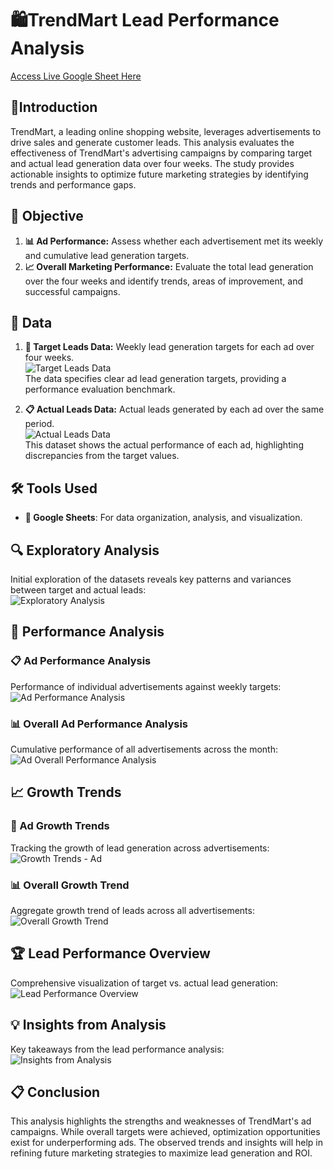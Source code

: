 # 🛍️TrendMart Lead Performance Analysis

[Access Live Google Sheet Here](https://docs.google.com/spreadsheets/d/1vZxx1AjPFSvASDAHDqAqgGY7dOalaAda0HXs6URM-sc/edit?usp=sharing)

## 📌Introduction
TrendMart, a leading online shopping website, leverages advertisements to drive sales and generate customer leads. This analysis evaluates the effectiveness of TrendMart's advertising campaigns by comparing target and actual lead generation data over four weeks. The study provides actionable insights to optimize future marketing strategies by identifying trends and performance gaps.


## 🎯 Objective
1. **📊 Ad Performance:** Assess whether each advertisement met its weekly and cumulative lead generation targets.
2. **📈 Overall Marketing Performance:** Evaluate the total lead generation over the four weeks and identify trends, areas of improvement, and successful campaigns.


## 📂 Data
1. **🎯 Target Leads Data:** Weekly lead generation targets for each ad over four weeks.  
   ![Target Leads Data](https://github.com/user-attachments/assets/cc72ee72-9fb3-43fc-958b-69fbfefabdd7)  
The data specifies clear ad lead generation targets, providing a performance evaluation benchmark.

2. **📋 Actual Leads Data:** Actual leads generated by each ad over the same period.  
   ![Actual Leads Data](https://github.com/user-attachments/assets/a16d7a48-6607-4c27-bdf0-efff1c59be05)  
This dataset shows the actual performance of each ad, highlighting discrepancies from the target values.

## 🛠️ Tools Used
- **📄 Google Sheets**: For data organization, analysis, and visualization.

## 🔍 Exploratory Analysis
Initial exploration of the datasets reveals key patterns and variances between target and actual leads:  
![Exploratory Analysis](https://github.com/user-attachments/assets/8006164c-927b-4b61-b9d5-f91758140e65)  

## 📑 Performance Analysis

### 📋 Ad Performance Analysis
Performance of individual advertisements against weekly targets:  
![Ad Performance Analysis](https://github.com/user-attachments/assets/1f6efbe8-246a-42d3-a7db-f1d7ee6af16d)  

### 📊 Overall Ad Performance Analysis
Cumulative performance of all advertisements across the month:  
![Ad Overall Performance Analysis](https://github.com/user-attachments/assets/8671abc9-dbe9-48db-ac90-b71f99886f97)  

## 📈 Growth Trends

### 🚀 Ad Growth Trends
Tracking the growth of lead generation across advertisements:  
![Growth Trends - Ad](https://github.com/user-attachments/assets/b68b187b-6f94-45b2-940b-92735a8bd2cd) 

### 📊 Overall Growth Trend
Aggregate growth trend of leads across all advertisements:  
![Overall Growth Trend](https://github.com/user-attachments/assets/a138b1a5-8da9-45cc-bed0-b28f6eb11f62)  

## 🏆 Lead Performance Overview
Comprehensive visualization of target vs. actual lead generation:  
![Lead Performance Overview](https://github.com/user-attachments/assets/ecc95f8b-088b-4fcb-ad85-1877940b4e18)  

## 💡 Insights from Analysis
Key takeaways from the lead performance analysis:  
![Insights from Analysis](https://github.com/user-attachments/assets/b767df28-92de-45cc-9eeb-f522281c23ae)  


## 📋 Conclusion
This analysis highlights the strengths and weaknesses of TrendMart's ad campaigns. While overall targets were achieved, optimization opportunities exist for underperforming ads. The observed trends and insights will help in refining future marketing strategies to maximize lead generation and ROI.
